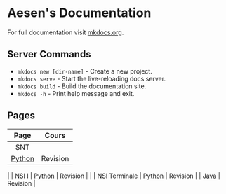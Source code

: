 # Aesen's Documentation

For full documentation visit [mkdocs.org](https://www.mkdocs.org).

## Server Commands

* `mkdocs new [dir-name]` - Create a new project.
* `mkdocs serve` - Start the live-reloading docs server.
* `mkdocs build` - Build the documentation site.
* `mkdocs -h` - Print help message and exit.

## Pages

| Page | Cours |
| :-: | :-: |
| SNT
| [Python](Python.md) | Revision |
| 
| NSI I
| [Python](Python.md) | Revision |
|
| NSI Terminale
| [Python](Python.md) | Revision |
| [Java](Java.md) | Revision |